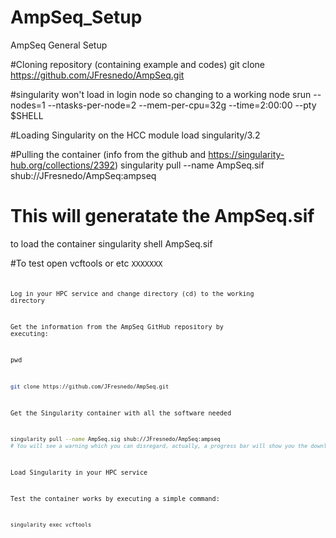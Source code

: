 # AmpSeq_Setup
AmpSeq General Setup

#Cloning repository (containing example and codes)
git clone https://github.com/JFresnedo/AmpSeq.git

#singularity won't load in login node so changing to a working node
srun --nodes=1 --ntasks-per-node=2 --mem-per-cpu=32g --time=2:00:00 --pty $SHELL

#Loading Singularity on the HCC
module load singularity/3.2

#Pulling the container (info from the github and https://singularity-hub.org/collections/2392)
singularity pull --name AmpSeq.sif shub://JFresnedo/AmpSeq:ampseq
# This will generatate the AmpSeq.sif 
to load the container 
singularity shell AmpSeq.sif

#To test open 
vcftools or etc
<Code>XXXXXXX <Code>

Log in your HPC service and change directory (cd) to the working directory

Get the information from the AmpSeq GitHub repository by executing:

pwd

```bash
git clone https://github.com/JFresnedo/AmpSeq.git
```
Get the Singularity container with all the software needed
```bash
singularity pull --name AmpSeq.sig shub://JFresnedo/AmpSeq:ampseq
# You will see a warning which you can disregard, actually, a progress bar will show you the download progress of the Singularity container
```
Load Singularity in your HPC service

Test the container works by executing a simple command:
```bash
singularity exec vcftools
```

